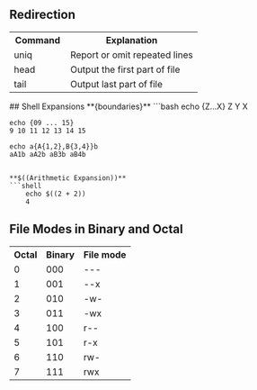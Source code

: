 ## Redirection 
<table>
<tr>
<th style = "width: 30%">Command</th>
<th>Explanation</th>
</tr>

<tr>
<td>uniq</td>
<td>Report or omit repeated lines</td>
</tr>

<tr>
<td>head</td>
<td>Output the first part of file</td>
</tr>

<tr>
<td>tail</td>
<td>Output last part of file</td>
</tr>

</table>
## Shell Expansions
**{boundaries}**
```bash
	echo {Z...X}
	Z Y X
	
	echo {09 ... 15}
	9 10 11 12 13 14 15
	
	echo a{A{1,2},B{3,4}}b
	aA1b aA2b aB3b aB4b
	
```

**$((Arithmetic Expansion))**
```shell
	echo $((2 + 2))
	4
```

## File Modes in Binary and Octal
<table>
<tr>
<th>Octal</th>
<th>Binary</th>
<th>File mode</th>
</tr>

<tr>
<td>0</td>
<td>000</td>
<td>---</td>
</tr>

<tr>
<td>1</td>
<td>001</td>
<td>--x</td>
</tr>

<tr>
<td>2</td>
<td>010</td>
<td>-w-</td>
</tr>

<tr>
<td>3</td>
<td>011</td>
<td>-wx</td>
</tr>

<tr>
<td>4</td>
<td>100</td>
<td>r--</td>
</tr>

<tr>
<td>5</td>
<td>101</td>
<td>r-x</td>
</tr>

<tr>
<td>6</td>
<td>110</td>
<td>rw-</td>
</tr>

<tr>
<td>7</td>
<td>111</td>
<td>rwx</td>
</tr>

</table>
